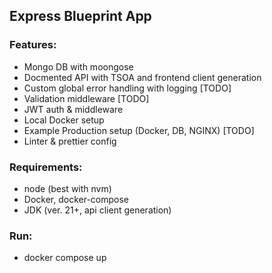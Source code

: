 ## Express Blueprint App

### Features:

-   Mongo DB with moongose
-   Docmented API with TSOA and frontend client generation
-   Custom global error handling with logging [TODO]
-   Validation middleware [TODO]
-   JWT auth & middleware
-   Local Docker setup
-   Example Production setup (Docker, DB, NGINX) [TODO]
-   Linter & prettier config

### Requirements:

-   node (best with nvm)
-   Docker, docker-compose
-   JDK (ver. 21+, api client generation)

### Run:

-   docker compose up
